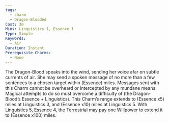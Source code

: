 ```yaml
---
tags:
  - charm
  - Dragon-Blooded
Cost: 3m
Mins: Linguistics 1, Essence 1
Type: Simple
Keywords:
  - Air
Duration: Instant
Prerequisite Charms:
  - None
---
```

The Dragon-Blood speaks into the wind, sending her voice afar on subtle currents of air. She may send a spoken message of no more than a few sentences to a chosen target within (Essence) miles. Messages sent with this Charm cannot be overheard or intercepted by any mundane means. Magical attempts to do so must overcome a difficulty of (the Dragon-Blood’s Essence + Linguistics). This Charm’s range extends to (Essence x5) miles at Linguistics 3, and (Essence x10) miles at Linguistics 5. With Linguistics 5, Essence 4, the Terrestrial may pay one Willpower to extend it to (Essence x100) miles.